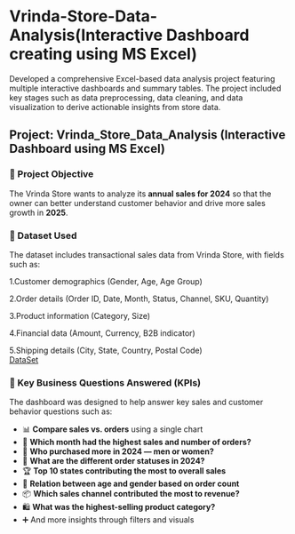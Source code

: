 # Vrinda-Store-Data-Analysis(Interactive Dashboard creating using MS Excel)
Developed a comprehensive Excel-based data analysis project featuring multiple interactive dashboards and summary tables. The project included key stages such as data preprocessing, data cleaning, and data visualization to derive actionable insights from store data.
## Project: Vrinda_Store_Data_Analysis (Interactive Dashboard using MS Excel)

### 📌 Project Objective
The Vrinda Store wants to analyze its **annual sales for 2024** so that the owner can better understand customer behavior and drive more sales growth in **2025**.

### 📁 Dataset Used
The dataset includes transactional sales data from Vrinda Store, with fields such as:

1.Customer demographics (Gender, Age, Age Group)

2.Order details (Order ID, Date, Month, Status, Channel, SKU, Quantity)

3.Product information (Category, Size)

4.Financial data (Amount, Currency, B2B indicator)

5.Shipping details (City, State, Country, Postal Code)
<BR>
 <a href ="https://github.com/hrutikasawant/Data_Analysis_DashBoard/blob/main/Vrinda%20Store%20Data%20Analysis.xlsx">DataSet</a>

### 📌 Key Business Questions Answered (KPIs)

The dashboard was designed to help answer key sales and customer behavior questions such as:

- 📊 **Compare sales vs. orders** using a single chart
- 📅 **Which month had the highest sales and number of orders?**
- 👥 **Who purchased more in 2024 — men or women?**
- 🚚 **What are the different order statuses in 2024?**
- 🏆 **Top 10 states contributing the most to overall sales**
- 👤 **Relation between age and gender based on order count**
- 📦 **Which sales channel contributed the most to revenue?**
- 🛍️ **What was the highest-selling product category?**
- ➕ And more insights through filters and visuals
